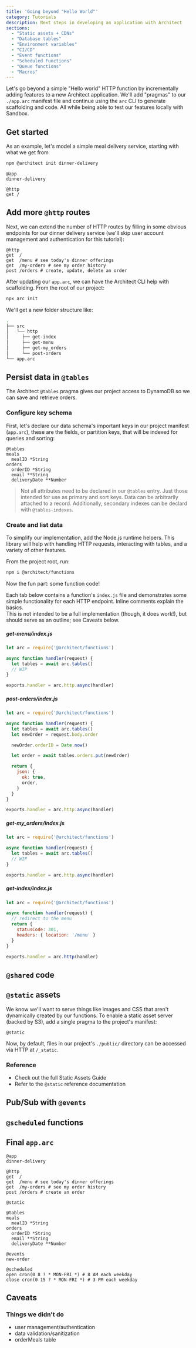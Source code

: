 ```yaml
---
title: 'Going beyond "Hello World"'
category: Tutorials
description: Next steps in developing an application with Architect
sections:
  - "Static assets + CDNs"
  - "Database tables"
  - "Environment variables"
  - "CI/CD"
  - "Event functions"
  - "Scheduled Functions"
  - "Queue functions"
  - "Macros"
---
```


Let's go beyond a simple "Hello world" HTTP function by incrementally adding features to a new Architect application.
We'll add "pragmas" to our `./app.arc` manifest file and continue using the `arc` CLI to generate scaffolding and code. All while being able to test our features locally with Sandbox.

## Get started

As an example, let's model a simple meal delivery service, starting with what we get from 

```sh
npm @architect init dinner-delivery
```

```arc
@app
dinner-delivery

@http
get /
```

## Add more `@http` routes

Next, we can extend the number of HTTP routes by filling in some obvious endpoints for our dinner delivery service (we'll skip user account management and authentication for this tutorial):

```arc
@http
get  /
get  /menu # see today's dinner offerings
get  /my-orders # see my order history
post /orders # create, update, delete an order
```

After updating our `app.arc`, we can have the Architect CLI help with scaffolding. From the root of our project:

```sh
npx arc init
```

We'll get a new folder structure like:

```sh
.
├── src
│   └── http 
│     ├── get-index
│     ├── get-menu
│     ├── get-my_orders
│     └── post-orders
└── app.arc
```

## Persist data in `@tables`

The Architect `@tables` pragma gives our project access to DynamoDB so we can save and retrieve orders.

### Configure key schema

First, let's declare our data schema's important keys in our project manifest (`app.arc`), these are the fields, or partition keys, that will be indexed for queries and sorting:

```arc
@tables
meals
  mealID *String
orders
  orderID *String
  email **String
  deliveryDate **Number
```

> Not all attributes need to be declared in our `@tables` entry. Just those intended for use as primary and sort keys. Data can be arbitrarily attached to a record. Additionally, secondary indexes can be declard with `@tables-indexes`.

### Create and list data

To simplify our implementation, add the Node.js runtime helpers. This library will help with handling HTTP requests, interacting with tables, and a variety of other features.

From the project root, run:

```sh
npm i @architect/functions
```

Now the fun part: some function code!

Each tab below contains a function's `index.js` file and demonstrates some simple functionality for each HTTP endpoint. Inline comments explain the basics.  
This is not intended to be a full implementation (though, it does work!), but should serve as an outline; see Caveats below.

<arc-viewer default-tab="get-menu/">
<div slot=contents>
<arc-tab label="get-menu/">
<h5>get-menu/index.js</h5>
<div slot=content>

```js
let arc = require('@architect/functions')

async function handler(request) {
  let tables = await arc.tables()
  // WIP
}

exports.handler = arc.http.async(handler)
```

</div>
</arc-tab>

<arc-tab label="post-orders/">
<h5>post-orders/index.js</h5>
<div slot="content">

```js
let arc = require('@architect/functions')

async function handler(request) {
  let tables = await arc.tables()
  let newOrder = request.body.order

  newOrder.orderID = Date.now()

  let order = await tables.orders.put(newOrder)

  return {
    json: {
      ok: true,
      order,
    }
  }
}

exports.handler = arc.http.async(handler)
```

</div>
</arc-tab>

<arc-tab label="get-my_orders/">
<h5>get-my_orders/index.js</h5>
<div slot=content>

```js
let arc = require('@architect/functions')

async function handler(request) {
  let tables = await arc.tables()
  // WIP
}

exports.handler = arc.http.async(handler)
```

</div>
</arc-tab>

<arc-tab label="get-index/">
<h5>get-index/index.js</h5>
<div slot=content>

```js
let arc = require('@architect/functions')

async function handler(request) {
  // redirect to the menu
  return {
    statusCode: 301,
    headers: { location: '/menu' }
  }
}

exports.handler = arc.http(handler)
```

</div>
</arc-tab>

</div>
</arc-viewer>

## `@shared` code

## `@static` assets

We know we'll want to serve things like images and CSS that aren't dynamically created by our functions. To enable a static asset server (backed by S3), add a single pragma to the project's manifest:

```arc
@static
```

Now, by default, files in our project's `./public/` directory can be accessed via HTTP at `/_static`.

### Reference

* Check out the full Static Assets Guide
* Refer to the `@static` reference documentation

## Pub/Sub with `@events`

<!-- publish and consume an event for each order -->

## `@scheduled` functions

<!-- open and close the storefront -->

## Final `app.arc`

```arc
@app
dinner-delivery

@http
get  /
get  /menu # see today's dinner offerings
get  /my-orders # see my order history
post /orders # create an order

@static

@tables
meals
  mealID *String
orders
  orderID *String
  email **String
  deliveryDate **Number

@events
new-order

@scheduled
open cron(0 8 ? * MON-FRI *) # 8 AM each weekday
close cron(0 15 ? * MON-FRI *) # 3 PM each weekday
```

## Caveats

### Things we didn't do

* user management/authentication
* data validation/sanitization
* orderMeals table
